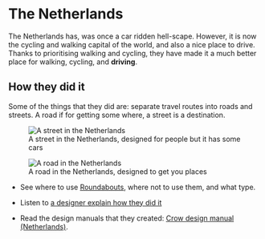# The Netherlands
The Netherlands has, was once a car ridden hell-scape. However, it is now the cycling and walking capital of the world, and also a nice place to drive. Thanks to prioritising walking and cycling, they have made it a much better place for walking, cycling, and **driving**.


## How they did it

Some of the things that they did are: separate travel routes into roads and streets. A road if for getting some where, a street is a destination.

<figure>
    <img src="images/roads_and_streets/Rocky_Mountains-street_in_Utrecht_the_Netherlands.jpeg" alt ="A street in the Netherlands" />
    <figcaption>A street in the Netherlands, designed for people but it has some cars</figcaption>
</figure>

<figure>
    <img src="images/roads_and_streets/A325.jpeg" alt ="A road in the Netherlands" />
    <figcaption>A road in the Netherlands, designed to get you places</figcaption>
</figure>

* See where to use [Roundabouts](https://www.youtube.com/watch?v=G24x26s3Hjg), where not to use them, and what type.

* Listen to [a designer explain how they did it](https://www.youtube.com/watch?v=FXfNXLh51yc)

* Read the design manuals that they created: [Crow design manual (Netherlands)](https://crowplatform.com/#downloads). 
